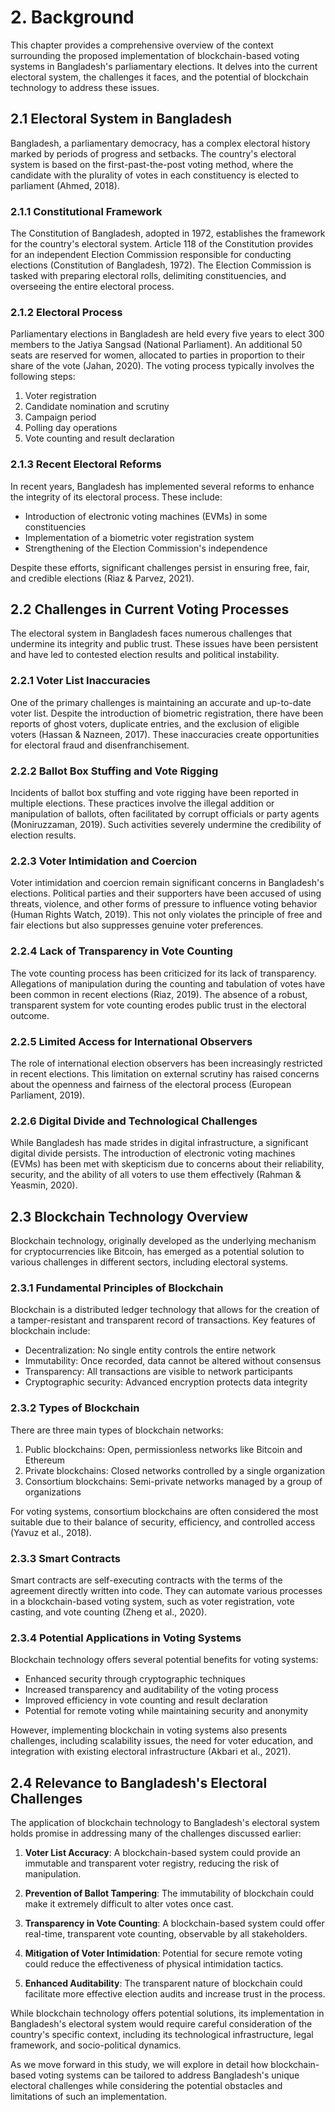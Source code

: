 # 2. Background

This chapter provides a comprehensive overview of the context surrounding the proposed implementation of blockchain-based voting systems in Bangladesh's parliamentary elections. It delves into the current electoral system, the challenges it faces, and the potential of blockchain technology to address these issues.

## 2.1 Electoral System in Bangladesh

Bangladesh, a parliamentary democracy, has a complex electoral history marked by periods of progress and setbacks. The country's electoral system is based on the first-past-the-post voting method, where the candidate with the plurality of votes in each constituency is elected to parliament (Ahmed, 2018).

### 2.1.1 Constitutional Framework

The Constitution of Bangladesh, adopted in 1972, establishes the framework for the country's electoral system. Article 118 of the Constitution provides for an independent Election Commission responsible for conducting elections (Constitution of Bangladesh, 1972). The Election Commission is tasked with preparing electoral rolls, delimiting constituencies, and overseeing the entire electoral process.

### 2.1.2 Electoral Process

Parliamentary elections in Bangladesh are held every five years to elect 300 members to the Jatiya Sangsad (National Parliament). An additional 50 seats are reserved for women, allocated to parties in proportion to their share of the vote (Jahan, 2020). The voting process typically involves the following steps:

1. Voter registration
2. Candidate nomination and scrutiny
3. Campaign period
4. Polling day operations
5. Vote counting and result declaration

### 2.1.3 Recent Electoral Reforms

In recent years, Bangladesh has implemented several reforms to enhance the integrity of its electoral process. These include:

- Introduction of electronic voting machines (EVMs) in some constituencies
- Implementation of a biometric voter registration system
- Strengthening of the Election Commission's independence

Despite these efforts, significant challenges persist in ensuring free, fair, and credible elections (Riaz & Parvez, 2021).

## 2.2 Challenges in Current Voting Processes

The electoral system in Bangladesh faces numerous challenges that undermine its integrity and public trust. These issues have been persistent and have led to contested election results and political instability.

### 2.2.1 Voter List Inaccuracies

One of the primary challenges is maintaining an accurate and up-to-date voter list. Despite the introduction of biometric registration, there have been reports of ghost voters, duplicate entries, and the exclusion of eligible voters (Hassan & Nazneen, 2017). These inaccuracies create opportunities for electoral fraud and disenfranchisement.

### 2.2.2 Ballot Box Stuffing and Vote Rigging

Incidents of ballot box stuffing and vote rigging have been reported in multiple elections. These practices involve the illegal addition or manipulation of ballots, often facilitated by corrupt officials or party agents (Moniruzzaman, 2019). Such activities severely undermine the credibility of election results.

### 2.2.3 Voter Intimidation and Coercion

Voter intimidation and coercion remain significant concerns in Bangladesh's elections. Political parties and their supporters have been accused of using threats, violence, and other forms of pressure to influence voting behavior (Human Rights Watch, 2019). This not only violates the principle of free and fair elections but also suppresses genuine voter preferences.

### 2.2.4 Lack of Transparency in Vote Counting

The vote counting process has been criticized for its lack of transparency. Allegations of manipulation during the counting and tabulation of votes have been common in recent elections (Riaz, 2019). The absence of a robust, transparent system for vote counting erodes public trust in the electoral outcome.

### 2.2.5 Limited Access for International Observers

The role of international election observers has been increasingly restricted in recent elections. This limitation on external scrutiny has raised concerns about the openness and fairness of the electoral process (European Parliament, 2019).

### 2.2.6 Digital Divide and Technological Challenges

While Bangladesh has made strides in digital infrastructure, a significant digital divide persists. The introduction of electronic voting machines (EVMs) has been met with skepticism due to concerns about their reliability, security, and the ability of all voters to use them effectively (Rahman & Yeasmin, 2020).

## 2.3 Blockchain Technology Overview

Blockchain technology, originally developed as the underlying mechanism for cryptocurrencies like Bitcoin, has emerged as a potential solution to various challenges in different sectors, including electoral systems.

### 2.3.1 Fundamental Principles of Blockchain

Blockchain is a distributed ledger technology that allows for the creation of a tamper-resistant and transparent record of transactions. Key features of blockchain include:

- Decentralization: No single entity controls the entire network
- Immutability: Once recorded, data cannot be altered without consensus
- Transparency: All transactions are visible to network participants
- Cryptographic security: Advanced encryption protects data integrity

### 2.3.2 Types of Blockchain

There are three main types of blockchain networks:

1. Public blockchains: Open, permissionless networks like Bitcoin and Ethereum
2. Private blockchains: Closed networks controlled by a single organization
3. Consortium blockchains: Semi-private networks managed by a group of organizations

For voting systems, consortium blockchains are often considered the most suitable due to their balance of security, efficiency, and controlled access (Yavuz et al., 2018).

### 2.3.3 Smart Contracts

Smart contracts are self-executing contracts with the terms of the agreement directly written into code. They can automate various processes in a blockchain-based voting system, such as voter registration, vote casting, and vote counting (Zheng et al., 2020).

### 2.3.4 Potential Applications in Voting Systems

Blockchain technology offers several potential benefits for voting systems:

- Enhanced security through cryptographic techniques
- Increased transparency and auditability of the voting process
- Improved efficiency in vote counting and result declaration
- Potential for remote voting while maintaining security and anonymity

However, implementing blockchain in voting systems also presents challenges, including scalability issues, the need for voter education, and integration with existing electoral infrastructure (Akbari et al., 2021).

## 2.4 Relevance to Bangladesh's Electoral Challenges

The application of blockchain technology to Bangladesh's electoral system holds promise in addressing many of the challenges discussed earlier:

1. **Voter List Accuracy**: A blockchain-based system could provide an immutable and transparent voter registry, reducing the risk of manipulation.

2. **Prevention of Ballot Tampering**: The immutability of blockchain could make it extremely difficult to alter votes once cast.

3. **Transparency in Vote Counting**: A blockchain-based system could offer real-time, transparent vote counting, observable by all stakeholders.

4. **Mitigation of Voter Intimidation**: Potential for secure remote voting could reduce the effectiveness of physical intimidation tactics.

5. **Enhanced Auditability**: The transparent nature of blockchain could facilitate more effective election audits and increase trust in the process.

While blockchain technology offers potential solutions, its implementation in Bangladesh's electoral system would require careful consideration of the country's specific context, including its technological infrastructure, legal framework, and socio-political dynamics.

As we move forward in this study, we will explore in detail how blockchain-based voting systems can be tailored to address Bangladesh's unique electoral challenges while considering the potential obstacles and limitations of such an implementation.
